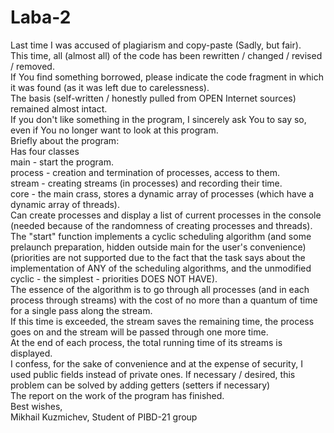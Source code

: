 # Laba-2
Last time I was accused of plagiarism and copy-paste (Sadly, but fair).<br/>
This time, all (almost all) of the code has been rewritten / changed / revised / removed.<br/>
If You find something borrowed, please indicate the code fragment in which it was found (as it was left due to carelessness).<br/>
The basis (self-written / honestly pulled from OPEN Internet sources) remained almost intact.<br/>
If you don't like something in the program, 
I sincerely ask You to say so, even if You no longer want to look at this program.<br/>
Briefly about the program:<br/>
Has four classes<br/>
main - start the program.<br/>
process - creation and termination of processes, access to them.<br/>
stream - creating streams (in processes) and recording their time.<br/>
core - the main crass, stores a dynamic array of processes (which have a dynamic array of threads).<br/>
Can create processes and display a list of current processes in the console (needed because of the randomness of creating processes and threads).<br/>
The "start" function implements a cyclic scheduling algorithm (and some prelaunch preparation, hidden outside main for the user's convenience) (priorities are not supported due to the fact that the task says about the implementation of ANY of the scheduling algorithms, and the unmodified cyclic - the simplest - priorities DOES NOT HAVE).<br/>
The essence of the algorithm is to go through all processes (and in each process through streams) with the cost of no more than a quantum of time for a single pass along the stream.<br/>
If this time is exceeded, the stream saves the remaining time, the process goes on and the stream will be passed through one more time.<br/>
At the end of each process, the total running time of its streams is displayed.<br/>
I confess, for the sake of convenience and at the expense of security, I used public fields instead of private ones. If necessary / desired, this problem can be solved by adding getters (setters if necessary)<br/>
The report on the work of the program has finished.<br/>
Best wishes, <br/>Mikhail Kuzmichev, Student of PIBD-21 group<br/>
